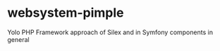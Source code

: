 websystem-pimple
================

Yolo PHP Framework approach of Silex and in Symfony  components in general
